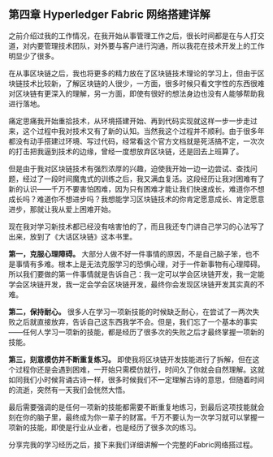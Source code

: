 ## 第四章 Hyperledger Fabric 网络搭建详解

之前介绍过我的工作情况，在我开始从事管理工作之后，很长时间都是在与人打交道，对内要管理技术团队，对外要与客户进行沟通，所以我花在技术开发上的工作明显少了很多。

在从事区块链之后，我也将更多的精力放在了区块链技术理论的学习上，但由于区块链技术比较新，了解区块链的人很少，一方面，很多时候只看文字性的东西很难对区块链有更深入的理解，另一方面，即使有很好的想法身边也没有人能够帮助我进行落地。

痛定思痛我开始重拾技术，从环境搭建开始、再到代码实现就这样一步一步走过来，这个过程中我对技术又有了新的认知。当然我这个过程并不顺利。由于很多年都没有动手搭建过环境、写过代码，经常看这个官方文档就是死活搞不定，一次次的打击把我逼到技术的边缘，曾经一度想放弃区块链，还是回去上班算了。

但是由于我对区块链技术有强烈浓厚的兴趣，迫使我开始一边一边尝试、查找问题，经过了一段时间魔鬼式的训练之后，我又满血复活。这段经历让我对困难有了新的认识——千万不要害怕困难，因为只有困难才能让我们快速成长，难道你不想成长吗？难道你不想进步吗？我想能学习区块链技术的你肯定愿意成长、肯定愿意进步，那就让我从爱上困难开始。

现在我对学习新技术都已经没有啥害怕的了，而且我还专门讲自己学习的心法写了出来，放到了《大话区块链》这本书里。

**第一，克服心理障碍。** 大部分人做不好一件事情的原因，不是自己脑子笨，也不是事情有多难。根本上是无法克服学习的恐惧心理，对于一件新事物有心理障碍。所以我们要做的第一件事情就是告诉自己：我一定可以学会区块链开发，我一定能学会区块链开发，我一定会学会区块链开发，最终你会发现区块链开发其实真的不难。

**第二，保持耐心。** 很多人在学习一项新技能的时候缺乏耐心，在尝试了一两次失败之后就直接放弃，告诉自己这东西我学不会。但是，我们忘了一个基本的事实——任何人学习一项新的技能，都是经历了很多次的失败之后才最终掌握一项新的技能。

**第三，刻意模仿并不断重复练习。** 即使我将区块链开发技能进行了拆解，但在这个过程你还是会遇到困难，一开始只需模仿就行，时间久了你就会自然理解。这就如同我们小时候背诵古诗一样，很多时候我们不一定理解古诗的意思，但随着时间的流逝，突然有一天我们会恍然大悟。

最后需要强调的是任何一项新的技能都需要不断重复地练习，到最后这项技能就会刻在你的脑子里，最终成为你一辈子的财富。千万不要认为一次学习就可以掌握一项新的技能，即使是行业从业者，也是经历了很多次的练习。

分享完我的学习经历之后，接下来我们详细讲解一个完整的Fabric网络搭过程。

